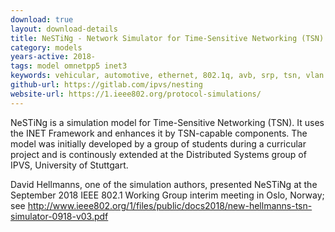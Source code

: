 ```yaml
---
download: true
layout: download-details
title: NeSTiNg - Network Simulator for Time-Sensitive Networking (TSN)
category: models
years-active: 2018-
tags: model omnetpp5 inet3
keywords: vehicular, automotive, ethernet, 802.1q, avb, srp, tsn, vlan
github-url: https://gitlab.com/ipvs/nesting
website-url: https://1.ieee802.org/protocol-simulations/
---
```


NeSTiNg is a simulation model for Time-Sensitive Networking (TSN). It uses
the INET Framework and enhances it by TSN-capable components.
The model was initially developed by a group of students during a curricular
project and is continously extended at the Distributed Systems group of IPVS,
University of Stuttgart.

David Hellmanns, one of the simulation authors, presented NeSTiNg at the
September 2018 IEEE 802.1 Working Group interim meeting in Oslo, Norway;
see <http://www.ieee802.org/1/files/public/docs2018/new-hellmanns-tsn-simulator-0918-v03.pdf>

